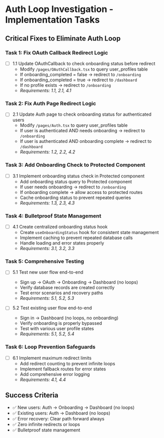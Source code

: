 # Auth Loop Investigation - Implementation Tasks

## Critical Fixes to Eliminate Auth Loop

### Task 1: Fix OAuth Callback Redirect Logic
- [ ] 1.1 Update OAuthCallback to check onboarding status before redirect
  - Modify `/pages/OAuthCallback.tsx` to query user_profiles table
  - If onboarding_completed = false → redirect to `/onboarding`
  - If onboarding_completed = true → redirect to `/dashboard`
  - If no profile exists → redirect to `/onboarding`
  - _Requirements: 1.1, 2.1, 4.1_

### Task 2: Fix Auth Page Redirect Logic  
- [ ] 2.1 Update Auth page to check onboarding status for authenticated users
  - Modify `/pages/Auth.tsx` to query user_profiles table
  - If user is authenticated AND needs onboarding → redirect to `/onboarding`
  - If user is authenticated AND onboarding complete → redirect to `/dashboard`
  - _Requirements: 1.2, 2.2, 4.2_

### Task 3: Add Onboarding Check to Protected Component
- [ ] 3.1 Implement onboarding status check in Protected component
  - Add onboarding status query to Protected component
  - If user needs onboarding → redirect to `/onboarding`
  - If onboarding complete → allow access to protected routes
  - Cache onboarding status to prevent repeated queries
  - _Requirements: 1.3, 2.3, 4.3_

### Task 4: Bulletproof State Management
- [ ] 4.1 Create centralized onboarding status hook
  - Create `useOnboardingStatus` hook for consistent state management
  - Implement caching to prevent repeated database calls
  - Handle loading and error states properly
  - _Requirements: 3.1, 3.2, 3.3_

### Task 5: Comprehensive Testing
- [ ] 5.1 Test new user flow end-to-end
  - Sign up → OAuth → Onboarding → Dashboard (no loops)
  - Verify database records are created correctly
  - Test error scenarios and recovery paths
  - _Requirements: 5.1, 5.2, 5.3_

- [ ] 5.2 Test existing user flow end-to-end  
  - Sign in → Dashboard (no loops, no onboarding)
  - Verify onboarding is properly bypassed
  - Test with various user profile states
  - _Requirements: 5.1, 5.2, 5.4_

### Task 6: Loop Prevention Safeguards
- [ ] 6.1 Implement maximum redirect limits
  - Add redirect counting to prevent infinite loops
  - Implement fallback routes for error states
  - Add comprehensive error logging
  - _Requirements: 4.1, 4.4_

## Success Criteria

- ✅ New users: Auth → Onboarding → Dashboard (no loops)
- ✅ Existing users: Auth → Dashboard (no loops)  
- ✅ Error recovery: Clear path forward always
- ✅ Zero infinite redirects or loops
- ✅ Bulletproof state management